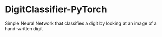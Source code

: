 # DigitClassifier-PyTorch

Simple Neural Network that classifies a digit by looking at an image of a hand-written digit

